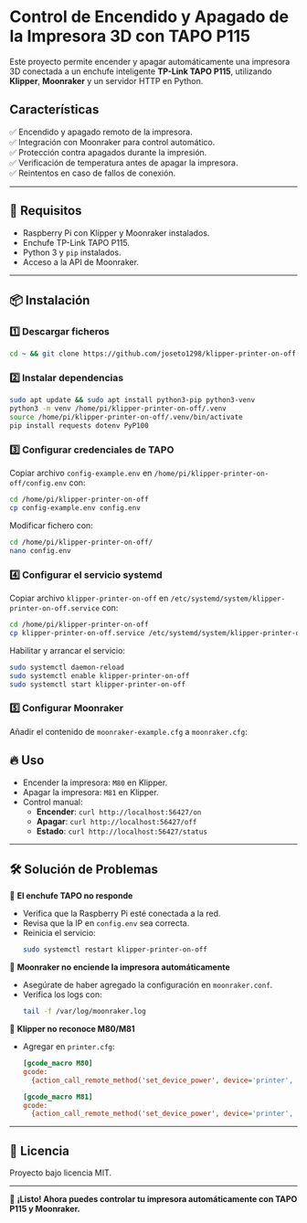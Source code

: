 # Control de Encendido y Apagado de la Impresora 3D con TAPO P115

Este proyecto permite encender y apagar automáticamente una impresora 3D conectada a un enchufe inteligente **TP-Link TAPO P115**, utilizando **Klipper**, **Moonraker** y un servidor HTTP en Python.

## Características

✅ Encendido y apagado remoto de la impresora.  
✅ Integración con Moonraker para control automático.  
✅ Protección contra apagados durante la impresión.  
✅ Verificación de temperatura antes de apagar la impresora.  
✅ Reintentos en caso de fallos de conexión.

---

## 📌 Requisitos

- Raspberry Pi con Klipper y Moonraker instalados.
- Enchufe TP-Link TAPO P115.
- Python 3 y `pip` instalados.
- Acceso a la API de Moonraker.

---

## 📦 Instalación

### 1️⃣ Descargar ficheros

```bash
cd ~ && git clone https://github.com/joseto1298/klipper-printer-on-off.git
```

### 2️⃣ Instalar dependencias

```bash
sudo apt update && sudo apt install python3-pip python3-venv
python3 -m venv /home/pi/klipper-printer-on-off/.venv
source /home/pi/klipper-printer-on-off/.venv/bin/activate
pip install requests dotenv PyP100
```

### 3️⃣ Configurar credenciales de TAPO

Copiar archivo `config-example.env` en `/home/pi/klipper-printer-on-off/config.env` con:

```bash
cd /home/pi/klipper-printer-on-off
cp config-example.env config.env
```

Modificar fichero con:

```bash
cd /home/pi/klipper-printer-on-off/
nano config.env
```

### 4️⃣ Configurar el servicio systemd

Copiar archivo `klipper-printer-on-off` en `/etc/systemd/system/klipper-printer-on-off.service` con:

```bash
cd /home/pi/klipper-printer-on-off
cp klipper-printer-on-off.service /etc/systemd/system/klipper-printer-on-off.service
```

Habilitar y arrancar el servicio:

```bash
sudo systemctl daemon-reload
sudo systemctl enable klipper-printer-on-off
sudo systemctl start klipper-printer-on-off
```

### 5️⃣ Configurar Moonraker

Añadir el contenido de `moonraker-example.cfg` a `moonraker.cfg`:

## 🔥 Uso

- Encender la impresora: `M80` en Klipper.
- Apagar la impresora: `M81` en Klipper.
- Control manual:
  - **Encender**: `curl http://localhost:56427/on`
  - **Apagar**: `curl http://localhost:56427/off`
  - **Estado**: `curl http://localhost:56427/status`

---

## 🛠️ Solución de Problemas

🔹 **El enchufe TAPO no responde**

- Verifica que la Raspberry Pi esté conectada a la red.
- Revisa que la IP en `config.env` sea correcta.
- Reinicia el servicio:
  ```bash
  sudo systemctl restart klipper-printer-on-off
  ```

🔹 **Moonraker no enciende la impresora automáticamente**

- Asegúrate de haber agregado la configuración en `moonraker.conf`.
- Verifica los logs con:
  ```bash
  tail -f /var/log/moonraker.log
  ```

🔹 **Klipper no reconoce M80/M81**

- Agregar en `printer.cfg`:

  ```ini
  [gcode_macro M80]
  gcode:
    {action_call_remote_method('set_device_power', device='printer', state='on')}

  [gcode_macro M81]
  gcode:
    {action_call_remote_method('set_device_power', device='printer', state='off')}
  ```

---

## 📜 Licencia

Proyecto bajo licencia MIT.

---

🚀 **¡Listo! Ahora puedes controlar tu impresora automáticamente con TAPO P115 y Moonraker.**
